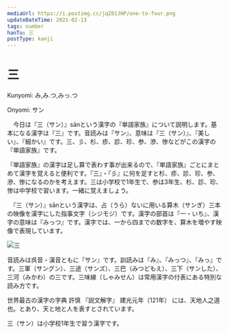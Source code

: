 ```yaml
---
mediaUrl: https://i.postimg.cc/jqZ01JHP/one-to-four.png
updateDateTime: 2021-02-13
tags: number
hanTu: 三
postType: kanji
---
```


# 三

Kunyomi: み,み.つ,みっ.つ

Onyomi: サン

　今日は『三（サン）』sānという漢字の『単語家族』について説明します。基本になる漢字は『三』です。音読みは『サン』、意味は『三（サン）』、『美しい』、『細かい』です。三、彡、杉、疹、診、珍、参、滲、惨などがこの漢字の『単語家族』です。

『単語家族』の漢字は足し算で表わす事が出来るので、『単語家族』ごとにまとめて漢字を覚えると便利です。『三』・『彡』に何を足すと杉、疹、診、珍、参、滲、惨になるのかを考えます。三は小学校で1年生で、参は3年生、杉、診、珍、惨は中学校で習います。一緒に覚えましょう。

　『三（サン）』sānという漢字は、占（うら）ないに用いる算木（サンぎ）三本の映像を漢字にした指事文字（シジモジ）です。漢字の部首は『一・いち』、漢字の意味は『みっつ』です。漢字では、一から四までの数字を、算木を増やす映像で表現しています。

![三](https://huusennarare.cocolog-nifty.com/blog/images/2016/08/11/photo_12.jpg "三")

音読みは呉音・漢音ともに『サン』です。訓読みは『み』、『みっつ』、『みっ』です。三軍（サングン）、三途（サンズ）、三巴（みつどもえ）、三下（サンした）、三河（みかわ）の三です。三味線（しゃみせん）は常用漢字の付表にある特別な読み方です。

世界最古の漢字の字典 許慎 『説文解字』 建光元年（121年） には、天地人之道也。とあり、天と地と人を表すとされています。

三（サン）は小学校1年生で習う漢字です。
